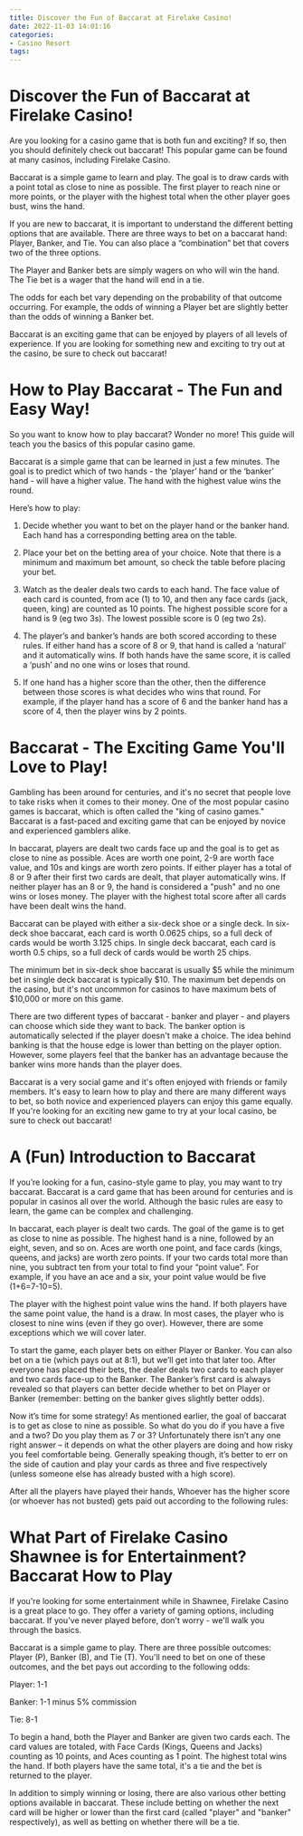 ```yaml
---
title: Discover the Fun of Baccarat at Firelake Casino!
date: 2022-11-03 14:01:16
categories:
- Casino Resort
tags:
---
```



#  Discover the Fun of Baccarat at Firelake Casino!

Are you looking for a casino game that is both fun and exciting? If so, then you should definitely check out baccarat! This popular game can be found at many casinos, including Firelake Casino.

Baccarat is a simple game to learn and play. The goal is to draw cards with a point total as close to nine as possible. The first player to reach nine or more points, or the player with the highest total when the other player goes bust, wins the hand.

If you are new to baccarat, it is important to understand the different betting options that are available. There are three ways to bet on a baccarat hand: Player, Banker, and Tie. You can also place a “combination” bet that covers two of the three options.

The Player and Banker bets are simply wagers on who will win the hand. The Tie bet is a wager that the hand will end in a tie.

The odds for each bet vary depending on the probability of that outcome occurring. For example, the odds of winning a Player bet are slightly better than the odds of winning a Banker bet.

Baccarat is an exciting game that can be enjoyed by players of all levels of experience. If you are looking for something new and exciting to try out at the casino, be sure to check out baccarat!

#  How to Play Baccarat - The Fun and Easy Way!

So you want to know how to play baccarat? Wonder no more! This guide will teach you the basics of this popular casino game.

Baccarat is a simple game that can be learned in just a few minutes. The goal is to predict which of two hands - the ‘player’ hand or the ‘banker’ hand - will have a higher value. The hand with the highest value wins the round.

Here’s how to play:

1) Decide whether you want to bet on the player hand or the banker hand. Each hand has a corresponding betting area on the table.

2) Place your bet on the betting area of your choice. Note that there is a minimum and maximum bet amount, so check the table before placing your bet.

3) Watch as the dealer deals two cards to each hand. The face value of each card is counted, from ace (1) to 10, and then any face cards (jack, queen, king) are counted as 10 points. The highest possible score for a hand is 9 (eg two 3s). The lowest possible score is 0 (eg two 2s).

4) The player’s and banker’s hands are both scored according to these rules. If either hand has a score of 8 or 9, that hand is called a ‘natural’ and it automatically wins. If both hands have the same score, it is called a ‘push’ and no one wins or loses that round.

5) If one hand has a higher score than the other, then the difference between those scores is what decides who wins that round. For example, if the player hand has a score of 6 and the banker hand has a score of 4, then the player wins by 2 points.

#  Baccarat - The Exciting Game You'll Love to Play!

Gambling has been around for centuries, and it's no secret that people love to take risks when it comes to their money. One of the most popular casino games is baccarat, which is often called the "king of casino games." Baccarat is a fast-paced and exciting game that can be enjoyed by novice and experienced gamblers alike.

In baccarat, players are dealt two cards face up and the goal is to get as close to nine as possible. Aces are worth one point, 2-9 are worth face value, and 10s and kings are worth zero points. If either player has a total of 8 or 9 after their first two cards are dealt, that player automatically wins. If neither player has an 8 or 9, the hand is considered a "push" and no one wins or loses money. The player with the highest total score after all cards have been dealt wins the hand.

Baccarat can be played with either a six-deck shoe or a single deck. In six-deck shoe baccarat, each card is worth 0.0625 chips, so a full deck of cards would be worth 3.125 chips. In single deck baccarat, each card is worth 0.5 chips, so a full deck of cards would be worth 25 chips.

The minimum bet in six-deck shoe baccarat is usually $5 while the minimum bet in single deck baccarat is typically $10. The maximum bet depends on the casino, but it's not uncommon for casinos to have maximum bets of $10,000 or more on this game.

There are two different types of baccarat - banker and player - and players can choose which side they want to back. The banker option is automatically selected if the player doesn't make a choice. The idea behind banking is that the house edge is lower than betting on the player option. However, some players feel that the banker has an advantage because the banker wins more hands than the player does.

Baccarat is a very social game and it's often enjoyed with friends or family members. It's easy to learn how to play and there are many different ways to bet, so both novice and experienced players can enjoy this game equally. If you're looking for an exciting new game to try at your local casino, be sure to check out baccarat!

#  A (Fun) Introduction to Baccarat

If you’re looking for a fun, casino-style game to play, you may want to try baccarat. Baccarat is a card game that has been around for centuries and is popular in casinos all over the world. Although the basic rules are easy to learn, the game can be complex and challenging.

In baccarat, each player is dealt two cards. The goal of the game is to get as close to nine as possible. The highest hand is a nine, followed by an eight, seven, and so on. Aces are worth one point, and face cards (kings, queens, and jacks) are worth zero points. If your two cards total more than nine, you subtract ten from your total to find your “point value”. For example, if you have an ace and a six, your point value would be five (1+6=7-10=5).

The player with the highest point value wins the hand. If both players have the same point value, the hand is a draw. In most cases, the player who is closest to nine wins (even if they go over). However, there are some exceptions which we will cover later.

To start the game, each player bets on either Player or Banker. You can also bet on a tie (which pays out at 8:1), but we’ll get into that later too. After everyone has placed their bets, the dealer deals two cards to each player and two cards face-up to the Banker. The Banker’s first card is always revealed so that players can better decide whether to bet on Player or Banker (remember: betting on the banker gives slightly better odds).

Now it’s time for some strategy! As mentioned earlier, the goal of baccarat is to get as close to nine as possible. So what do you do if you have a five and a two? Do you play them as 7 or 3? Unfortunately there isn’t any one right answer – it depends on what the other players are doing and how risky you feel comfortable being. Generally speaking though, it’s better to err on the side of caution and play your cards as three and five respectively (unless someone else has already busted with a high score).

After all the players have played their hands, Whoever has the higher score (or whoever has not busted) gets paid out according to the following rules:



























#  What Part of Firelake Casino Shawnee is for Entertainment? Baccarat How to Play

If you're looking for some entertainment while in Shawnee, Firelake Casino is a great place to go. They offer a variety of gaming options, including baccarat. If you've never played before, don't worry - we'll walk you through the basics.

Baccarat is a simple game to play. There are three possible outcomes: Player (P), Banker (B), and Tie (T). You'll need to bet on one of these outcomes, and the bet pays out according to the following odds:

Player: 1-1

Banker: 1-1 minus 5% commission

Tie: 8-1

To begin a hand, both the Player and Banker are given two cards each. The card values are totaled, with Face Cards (Kings, Queens and Jacks) counting as 10 points, and Aces counting as 1 point. The highest total wins the hand. If both players have the same total, it's a tie and the bet is returned to the player.

In addition to simply winning or losing, there are also various other betting options available in baccarat. These include betting on whether the next card will be higher or lower than the first card (called "player" and "banker" respectively), as well as betting on whether there will be a tie.